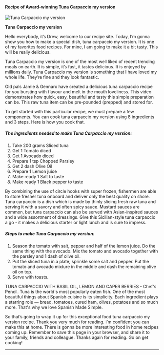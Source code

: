             

#### Recipe of Award-winning Tuna Carpaccio my version

![Tuna Carpaccio my version](https://img-global.cpcdn.com/recipes/6656163441541120/751x532cq70/tuna-carpaccio-my-version-recipe-main-photo.jpg)

**Tuna Carpaccio my version**

Hello everybody, it’s Drew, welcome to our recipe site. Today, I’m gonna show you how to make a special dish, tuna carpaccio my version. It is one of my favorites food recipes. For mine, I am going to make it a bit tasty. This will be really delicious.

Tuna Carpaccio my version is one of the most well liked of recent trending meals on earth. It is simple, it’s fast, it tastes delicious. It is enjoyed by millions daily. Tuna Carpaccio my version is something that I have loved my whole life. They’re fine and they look fantastic.

Old pals Jamie & Gennaro have created a delicious tuna carpaccio recipe for you bursting with flavour and melt in the mouth loveliness. This video demonstrates how quick, easy, beautiful and tasty this simple preparation can be. This raw tuna item can be pre-pounded (prepped) and stored for.

To get started with this particular recipe, we must prepare a few components. You can cook tuna carpaccio my version using 8 ingredients and 3 steps. Here is how you cook that.

##### The ingredients needed to make Tuna Carpaccio my version:

1.  Take 200 grams Sliced tuna
2.  Get 1 Tomato diced
3.  Get 1 Avocado diced
4.  Prepare 1 tsp Chopped Parsley
5.  Get 2 dash Olive Oil
6.  Prepare 1 Lemon juice
7.  Make ready 1 Salt to taste
8.  Make ready 1 Black pepper to taste

By combining the use of circle hooks with super frozen, fishermen are able to store fresher tuna onboard and deliver only the best quality on shore. Tuna carpaccio is a dish which is made by thinly slicing fresh raw tuna and serving it with a savory and often spicy sauce. Mustard sauces are common, but tuna carpaccio can also be served with Asian-inspired sauces and a wide assortment of dressings. Give this Sicilian-style tuna carpaccio a go - it makes a delicious starter or light lunch and is sure to impress.

##### Steps to make Tuna Carpaccio my version:

1.  Season the tomato with salt, pepper and half of the lemon juice. Do the same thing with the avocado. Mix the tomato and avocado together with the parsley and 1 dash of olive oil.
2.  Put the sliced tuna in a plate, sprinkle some salt and pepper. Put the tomato and avocado mixture in the middle and dash the remaining olive oil on top.
3.  Serve with toasts.

TUNA CARPACCIO WITH BASIL OIL, LEMON AND CAPER BERRIES - Chef's Pencil. Tuna is the world's most popularly eaten fish. One of the most beautiful things about Spanish cuisine is its simplicity. Each ingredient plays a starring role — bread, tomatoes, cured ham, olives, potatoes and so much more. That's why we love Spanish Made Simple.

So that’s going to wrap it up for this exceptional food tuna carpaccio my version recipe. Thank you very much for reading. I’m confident you can make this at home. There is gonna be more interesting food in home recipes coming up. Remember to save this page in your browser, and share it to your family, friends and colleague. Thanks again for reading. Go on get cooking!

* * *